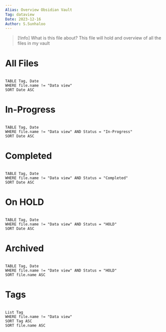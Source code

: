 ```yaml
---
Alias: Overview Obsidian Vault
Tag: dataview
Date: 2023-12-16
Author: S.Sunhaloo
---
```


>[!info] What is this file about?
>This file will hold and overview of all the files in my vault

# All Files

```dataview

TABLE Tag, Date
WHERE file.name != "Data view"
SORT Date ASC

```

# In-Progress

```dataview

TABLE Tag, Date
WHERE file.name != "Data view" AND Status = "In-Progress"
SORT Date ASC

```

# Completed


```dataview

TABLE Tag, Date
WHERE file.name != "Data view" AND Status = "Completed"
SORT Date ASC

```

# On HOLD


```dataview

TABLE Tag, Date
WHERE file.name != "Data view" AND Status = "HOLD"
SORT Date ASC

```


# Archived

```dataview

TABLE Tag, Date
WHERE file.name != "Date view" AND Status = "HOLD"
SORT file.name ASC

```

# Tags

```dataview

List Tag
WHERE file.name != "Data view"
SORT Tag ASC
SORT file.name ASC

```